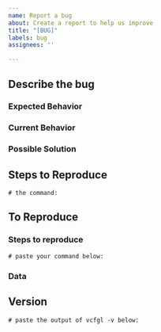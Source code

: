 ```yaml
---
name: Report a bug
about: Create a report to help us improve
title: "[BUG]"
labels: bug
assignees: ''

---
```


<!--- Provide a general summary of the issue in the Title above -->

<!---[IMPORTANT:] Before reporting an issue, please try reproducing the behavior using the latest version of the program. The bug might have been fixed in a later version. -->

## Describe the bug

<!--- Add a clear and concise description of what is happening below -->

### Expected Behavior

<!--- If applicable, tell us what should've happened -->

### Current Behavior

<!--- Tell us what happens instead of the expected behavior -->

### Possible Solution

<!--- Optional -->

## Steps to Reproduce

<!--- Paste the commandline code you run below -->

```
# the command:

```


## To Reproduce

### Steps to reproduce 

<!--- Paste the command you used below: -->

```
# paste your command below:

```

### Data

<!--- Provide a link to a test data we can use to reproduce the behavior -->


## Version

<!--- Run `vcfgl -v` and paste the output below:  -->

```
# paste the output of vcfgl -v below:

```
